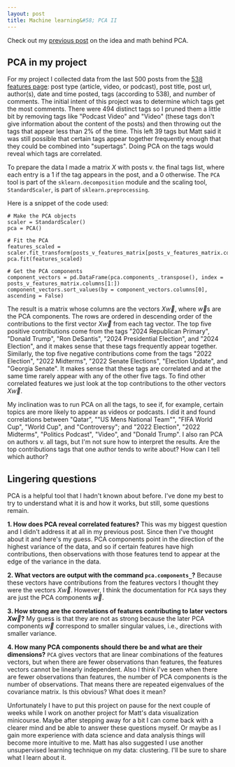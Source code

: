 ```yaml
---
layout: post
title: Machine learning&#58; PCA II 
--- 
```

Check out my [previous post](https://wh33les.github.io/Machine-Learning-PCA-I/) on the idea and math behind PCA.

## PCA in my project

For my project I collected data from the last 500 posts from the [538 features page](https://fivethirtyeight.com/politics/features/): post type (article, video, or podcast), post title, post url, author(s), date and time posted, tags (according to 538), and number of comments.  The initial intent of this project was to determine which tags get the most comments.  There were 494 distinct tags so I pruned them a little bit by removing tags like "Podcast Video" and "Video" (these tags don't give information about the content of the posts) and then throwing out the tags that appear less than 2% of the time.  This left 39 tags but Matt said it was still possible that certain tags appear together frequently enough that they could be combined into "supertags".  Doing PCA on the tags would reveal which tags are correlated.

To prepare the data I made a matrix $X$ with posts v. the final tags list, where each entry is a $1$ if the tag appears in the post, and a $0$ otherwise.  The `PCA` tool is part of the `sklearn.decomposition` module and the scaling tool, `StandardScaler`, is part of `sklearn.preprocessing`.  

Here is a snippet of the code used:
```
# Make the PCA objects
scaler = StandardScaler()
pca = PCA()

# Fit the PCA
features_scaled = scaler.fit_transform(posts_v_features_matrix[posts_v_features_matrix.columns[1:]])
pca.fit(features_scaled)

# Get the PCA components
component_vectors = pd.DataFrame(pca.components_.transpose(), index = posts_v_features_matrix.columns[1:])
component_vectors.sort_values(by = component_vectors.columns[0], ascending = False)
```
The result is a matrix whose columns are the vectors $X\vec w$, where $\vec w$s are the PCA components.  The rows are ordered in descending order of the contributions to the first vector $X\vec w$ from each tag vector.  The top five positive contributions come from the tags "2024 Republican Primary", "Donald Trump", "Ron DeSantis", "2024 Presidential Election", and "2024 Election", and it makes sense that these tags frequently appear together.  Similarly, the top five negative contributions come from the tags "2022 Election", "2022 Midterms", "2022 Senate Elections", "Election Update", and "Georgia Senate".  It makes sense that these tags are correlated and at the same time rarely appear with any of the other five tags.  To find other correlated features we just look at the top contributions to the other vectors $X\vec w$.

My inclination was to run PCA on all the tags, to see if, for example, certain topics are more likely to appear as videos or podcasts.  I did it and found correlations between "Qatar", ""US Mens National Team"", "FIFA World Cup", "World Cup", and "Controversy"; and "2022 Election", "2022 Midterms", "Politics Podcast", "Video", and "Donald Trump".  I also ran PCA on authors v. all tags, but I'm not sure how to interpret the results.  Are the top contributions tags that one author tends to write about?  How can I tell which author?

## Lingering questions

PCA is a helpful tool that I hadn't known about before.  I've done my best to try to understand what it is and how it works, but still, some questions remain.

**1. How does PCA reveal correlated features?**
This was my biggest question and I didn't address it at all in my previous post.  Since then I've thought about it and here's my guess.  PCA components point in the direction of the highest variance of the data, and so if certain features have high contributions, then observations with those features tend to appear at the edge of the variance in the data.

**2. What vectors are output with the command `pca.components_`?**
Because these vectors have contributions from the features vectors I thought they were the vectors $X\vec w$.  However, I think the documentation for `PCA` says they are just the PCA components $\vec w$.

**3. How strong are the correlations of features contributing to later vectors $X\vec w$?**  My guess is that they are not as strong because the later PCA components $\vec w$ correspond to smaller singular values, i.e., directions with smaller variance.

**4. How many PCA components should there be and what are their dimensions?**  `PCA` gives vectors that are linear combinations of the features vectors, but when there are fewer observations than features, the features vectors cannot be linearly independent.  Also I think I've seen when there are fewer observations than features, the number of PCA components is the number of observations.  That means there are repeated eigenvalues of the covariance matrix.  Is this obvious?  What does it mean?   

Unfortunately I have to put this project on pause for the next couple of weeks while I work on another project for Matt's data visualization minicourse.  Maybe after stepping away for a bit I can come back with a clearer mind and be able to answer these questions myself.  Or maybe as I gain more experience with data science and data analysis things will become more intuitive to me.  Matt has also suggested I use another unsupervised learning technique on my data: clustering.  I'll be sure to share what I learn about it.


